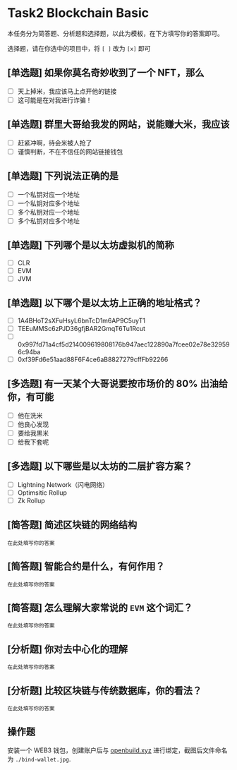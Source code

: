 # Task2 Blockchain Basic

本任务分为简答题、分析题和选择题，以此为模板，在下方填写你的答案即可。

选择题，请在你选中的项目中，将 `[ ]` 改为 `[x]` 即可

## [单选题] 如果你莫名奇妙收到了一个 NFT，那么

- [ ]  天上掉米，我应该马上点开他的链接
- [ ]  这可能是在对我进行诈骗！

## [单选题] 群里大哥给我发的网站，说能赚大米，我应该

- [ ]  赶紧冲啊，待会米被人抢了
- [ ]  谨慎判断，不在不信任的网站链接钱包

## [单选题] 下列说法正确的是

- [ ]  一个私钥对应一个地址
- [ ]  一个私钥对应多个地址
- [ ]  多个私钥对应一个地址
- [ ]  多个私钥对应多个地址

## [单选题] 下列哪个是以太坊虚拟机的简称

- [ ]  CLR
- [ ]  EVM
- [ ]  JVM

## [单选题] 以下哪个是以太坊上正确的地址格式？

- [ ]  1A4BHoT2sXFuHsyL6bnTcD1m6AP9C5uyT1
- [ ]  TEEuMMSc6zPJD36gfjBAR2GmqT6Tu1Rcut
- [ ]  0x997fd71a4cf5d214009619808176b947aec122890a7fcee02e78e329596c94ba
- [ ]  0xf39Fd6e51aad88F6F4ce6aB8827279cffFb92266

## [多选题] 有一天某个大哥说要按市场价的 80% 出油给你，有可能

- [ ]  他在洗米
- [ ]  他良心发现
- [ ]  要给我黒米
- [ ]  给我下套呢

## [多选题] 以下哪些是以太坊的二层扩容方案？

- [ ]  Lightning Network（闪电网络）
- [ ]  Optimsitic Rollup
- [ ]  Zk Rollup

## [简答题] 简述区块链的网络结构

```
在此处填写你的答案
```

## [简答题] 智能合约是什么，有何作用？

```
在此处填写你的答案
```

## [简答题] 怎么理解大家常说的 `EVM` 这个词汇？

```
在此处填写你的答案
```

## [分析题] 你对去中心化的理解

```
在此处填写你的答案
```

## [分析题] 比较区块链与传统数据库，你的看法？

```
在此处填写你的答案
```

## 操作题

安装一个 WEB3 钱包，创建账户后与 [openbuild.xyz](https://openbuild.xyz/profile) 进行绑定，截图后文件命名为 `./bind-wallet.jpg`.
